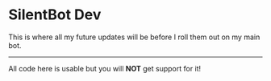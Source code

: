 # SilentBot Dev
This is where all my future updates will be before I roll them out on my main bot.

---
All code here is usable but you will **NOT** get support for it!
